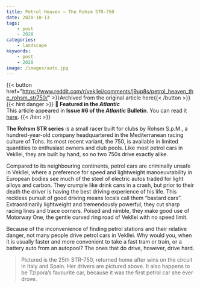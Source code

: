 ```yaml
---
title: Petrol Heaven — The Rohsm STR-750
date: 2020-10-13
tags:
    - post
    - 2020
categories:
    - landscape
keywords:
    - post
    - 2020
image: /images/auto.jpg
---
```

{{< button href="https://www.reddit.com/r/vekllei/comments/j9up8s/petrol_heaven_the_rohsm_str750/" >}}Archived from the original article here{{< /button >}}
{{< hint danger >}}
**🌼 Featured in the *Atlantic***  
This article appeared in **Issue #6 of the *Atlantic* Bulletin**. You can read it [here](/newsdesk/bulletin/2020/6).
{{< /hint >}}

**The Rohsm STR series** is a small racer built for clubs by Rohsm S.p.M., a hundred-year-old company headquartered in the Mediterranean racing culture of Tohs. Its most recent variant, the 750, is available in limited quantities to enthusiast owners and club pools. Like most petrol cars in Vekllei, they are built by hand, so no two 750s drive exactly alike.

Compared to its neighbouring continents, petrol cars are criminally unsafe in Vekllei, where a preference for speed and lightweight manoeuvrability in European bodies see much of the steel of electric autos traded for light alloys and carbon. They crumple like drink cans in a crash, but prior to their death the driver is having the best driving experience of his life. This reckless pursuit of good driving means locals call them “bastard cars”. Extraordinarily lightweight and tremendously powerful, they cut sharp racing lines and trace corners. Poised and nimble, they make good use of Motorway One, the gentle curved ring road of Vekllei with no speed limit.

Because of the inconvenience of finding petrol stations and their relative danger, not many people drive petrol cars in Vekllei. Why would you, when it is usually faster and more convenient to take a fast tram or train, or a battery auto from an autopool? The ones that do drive, however, drive hard.

>Pictured is the 25th STR-750, returned home after wins on the circuit in Italy and Spain. Her drivers are pictured above. It also happens to be Tzipora’s favourite car, because it was the first petrol car she ever drove.
